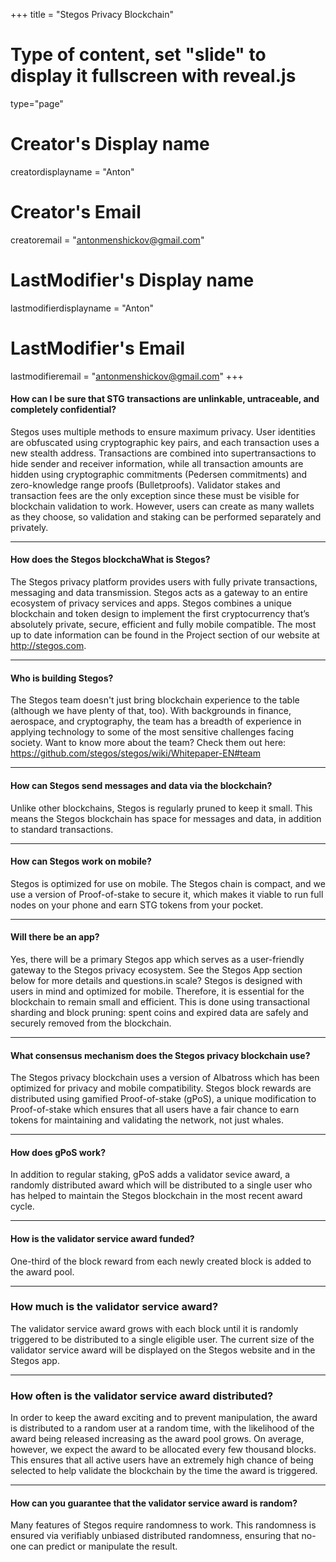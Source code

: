 +++
title = "Stegos Privacy Blockchain"
# Type of content, set "slide" to display it fullscreen with reveal.js
type="page"

# Creator's Display name
creatordisplayname = "Anton"
# Creator's Email
creatoremail = "antonmenshickov@gmail.com"
# LastModifier's Display name
lastmodifierdisplayname = "Anton"
# LastModifier's Email
lastmodifieremail = "antonmenshickov@gmail.com"
+++

#### How can I be sure that STG transactions are unlinkable, untraceable, and completely confidential?
Stegos uses multiple methods to ensure maximum privacy. User identities are obfuscated using cryptographic key pairs, and each transaction uses a new stealth address. Transactions are combined into supertransactions to hide sender and receiver information, while all transaction amounts are hidden using cryptographic commitments (Pedersen commitments) and zero-knowledge range proofs (Bulletproofs). Validator stakes and transaction fees are the only exception since these must be visible for blockchain validation to work. However, users can create as many wallets as they choose, so validation and staking can be performed separately and privately.
___
#### How does the Stegos blockchaWhat is Stegos?
The Stegos privacy platform provides users with fully private transactions, messaging and data transmission. Stegos acts as a gateway to an entire ecosystem of privacy services and apps. Stegos combines a unique blockchain and token design to implement the first cryptocurrency that’s absolutely private, secure, efficient and fully mobile compatible. The most up to date information can be found in the Project section of our website at http://stegos.com.
___
#### Who is building Stegos?
The Stegos team doesn't just bring blockchain experience to the table (although we have plenty of that, too). With backgrounds in finance, aerospace, and cryptography, the team has a breadth of experience in applying technology to some of the most sensitive challenges facing society. Want to know more about the team? Check them out here: https://github.com/stegos/stegos/wiki/Whitepaper-EN#team
___
#### How can Stegos send messages and data via the blockchain?
Unlike other blockchains, Stegos is regularly pruned to keep it small. This means the Stegos blockchain has space for messages and data, in addition to standard transactions.
___
#### How can Stegos work on mobile?
Stegos is optimized for use on mobile. The Stegos chain is compact, and we use a version of Proof-of-stake to secure it, which makes it viable to run full nodes on your phone and earn STG tokens from your pocket.
___
#### Will there be an app?
Yes, there will be a primary Stegos app which serves as a user-friendly gateway to the Stegos privacy ecosystem. See the Stegos App section below for more details and questions.in scale?
Stegos is designed with users in mind and optimized for mobile. Therefore, it is essential for the blockchain to remain small and efficient. This is done using transactional sharding and block pruning: spent coins and expired data are safely and securely removed from the blockchain.
___
#### What consensus mechanism does the Stegos privacy blockchain use?
The Stegos privacy blockchain uses a version of Albatross which has been optimized for privacy and mobile compatibility. Stegos block rewards are distributed using gamified Proof-of-stake (gPoS), a unique modification to Proof-of-stake which ensures that all users have a fair chance to earn tokens for maintaining and validating the network, not just whales.
___
#### How does gPoS work?
In addition to regular staking, gPoS adds a validator sevice award, a randomly distributed award which will be distributed to a single user who has helped to maintain the Stegos blockchain in the most recent award cycle.
___
#### How is the validator service award funded?
One-third of the block reward from each newly created block is added to the award pool.
___
### How much is the validator service award?
The validator service award grows with each block until it is randomly triggered to be distributed to a single eligible user. The current size of the validator service award will be displayed on the Stegos website and in the Stegos app.
___
### How often is the validator service award distributed?
In order to keep the award exciting and to prevent manipulation, the award is distributed to a random user at a random time, with the likelihood of the award being released increasing as the award pool grows. On average, however, we expect the award to be allocated every few thousand blocks. This ensures that all active users have an extremely high chance of being selected to help validate the blockchain by the time the award is triggered.
___
#### How can you guarantee that the validator service award is random?
Many features of Stegos require randomness to work. This randomness is ensured via verifiably unbiased distributed randomness, ensuring that no-one can predict or manipulate the result.